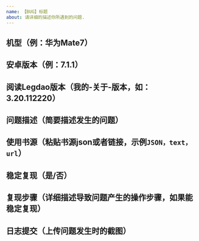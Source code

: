 ```yaml
---
name: 【BUG】标题
about: 请详细的描述你所遇到的问题.
---
```


## 机型（例：华为Mate7）


## 安卓版本（例：7.1.1）


## 阅读Legdao版本（我的-关于-版本，如：3.20.112220）


## 问题描述（简要描述发生的问题）


## 使用书源（粘贴书源json或者链接，示例```JSON，text，url```）


## 稳定复现（是/否）


## 复现步骤（详细描述导致问题产生的操作步骤，如果能稳定复现）


## 日志提交（上传问题发生时的截图）
